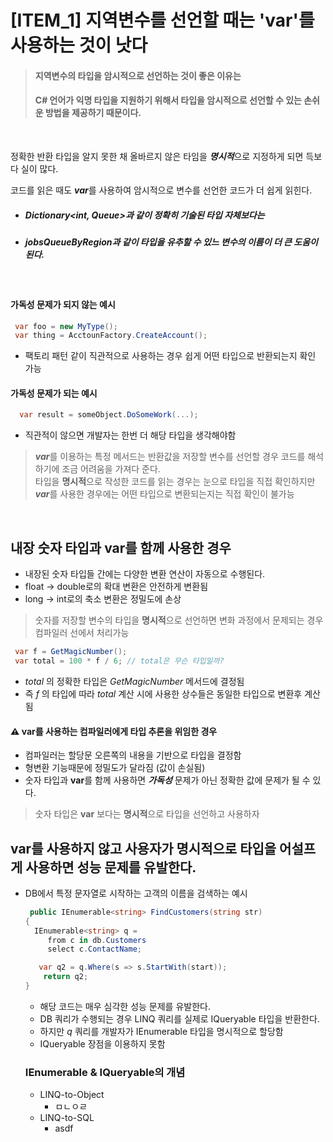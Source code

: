 # [ITEM_1] 지역변수를 선언할 때는 'var'를 사용하는 것이 낫다

> #### 지역변수의 타입을 암시적으로 선언하는 것이 좋은 이유는
> #### C# 언어가 익명 타입을 지원하기 위해서 타입을 암시적으로 선언할 수 있는 손쉬운 방법을 제공하기 때문이다.  
<br>

정확한 반환 타입을 알지 못한 채 올바르지 않은 타임을 ***명시적***으로 지정하게 되면 득보다 실이 많다.  

코드를 읽은 때도 ***var***를 사용하여 암시적으로 변수를 선언한 코드가 더 쉽게 읽힌다.
- ##### Dictionary<int, Queue<string>>과 같이 정확히 기술된 타입 자체보다는
- ##### jobsQueueByRegion과 같이 타입을 유추할 수 있느 변수의 이름이 더 큰 도움이 된다.


<br>


#### 가독성 문제가 되지 않는 예시
 ```csharp
  var foo = new MyType();
  var thing = AcctounFactory.CreateAccount();
 ```
 - 팩토리 패턴 같이 직관적으로 사용하는 경우 쉽게 어떤 타입으로 반환되는지 확인 가능

#### 가독성 문제가 되는 예시
 ```csharp
   var result = someObject.DoSomeWork(...);
 ```
 - 직관적이 않으면 개발자는 한번 더 해당 타입을 생각해야함

> ***var***를 이용하는 특정 메서드는 반환값을 저장할 변수를 선언할 경우 코드를 해석하기에 조금 어려움을 가져다 준다.<br>
타입을 **명시적**으로 작성한 코드를 읽는 경우는 눈으로 타입을 직접 확인하지만 <br>
***var***를 사용한 경우에는 어떤 타입으로 변환되는지는 직접 확인이 불가능

<br>

## 내장 숫자 타입과 var를 함께 사용한 경우
- 내장된 숫자 타입들 간에는 다양한 변환 연산이 자동으로 수행된다.
- float -> double로의 확대 변환은 안전하게 변환됨
- long -> int로의 축소 변환은 정밀도에 손상
> 숫자를 저장할 변수의 타입을 **명시적**으로 선언하면 변화 과정에서 문제되는 경우 컴파일러 선에서 처리가능

```csharp
 var f = GetMagicNumber();  
 var total = 100 * f / 6; // total은 무슨 타입일까?
```
- *total* 의 정확한 타입은 *GetMagicNumber* 메서드에 결정됨
- 즉 *f* 의 타입에 따라 *total* 계산 시에 사용한 상수들은 동일한 타입으로 변환후 계산됨

#### ⚠️ **var**를 사용하는 컴파일러에게 타입 추론을 위임한 경우
 - 컴파일러는 할당문 오른쪽의 내용을 기반으로 타입을 결정함
 - 형변환 기능때문에 정밀도가 달라짐 (값이 손실됨)
 - 숫자 타입과 **var**를 함께 사용하면 ***가독성*** 문제가 아닌 정확한 값에 문제가 될 수 있다.
> 숫자 타입은 **var** 보다는 **명시적**으로 타입을 선언하고 사용하자

## **var**를 사용하지 않고 사용자가 명시적으로 타입을 어설프게 사용하면 성능 문제를 유발한다.
- DB에서 특정 문자열로 시작하는 고객의 이름을 검색하는 예시
  ```csharp
   public IEnumerable<string> FindCustomers(string str)
  {
    IEnumerable<string> q =
       from c in db.Customers
       select c.ContactName;

     var q2 = q.Where(s => s.StartWith(start));
      return q2;
  }
  ```
  - 해당 코드는 매우 심각한 성능 문제를 유발한다.
  - DB 쿼리가 수행되는 경우 LINQ 쿼리를 실제로 IQueryable<string> 타입을 반환한다.
  - 하지만 *q* 쿼리를 개발자가 IEnumerable<string> 타입을 명시적으로 할당함
  - IQueryable<string> 장점을 이용하지 못함
 
  ### IEnumerable<T> & IQueryable<T>의 개념
   - LINQ-to-Object
     - ㅁㄴㅇㄹ
   - LINQ-to-SQL
     - asdf

